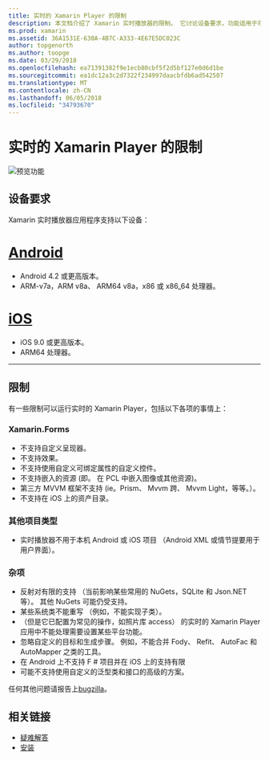 ```yaml
---
title: 实时的 Xamarin Player 的限制
description: 本文档介绍了 Xamarin 实时播放器的限制。 它讨论设备要求，功能适用于项目类型和其他杂项主题。
ms.prod: xamarin
ms.assetid: 36A1531E-630A-4B7C-A333-4E67E5DC023C
author: topgenorth
ms.author: toopge
ms.date: 03/29/2018
ms.openlocfilehash: ea71391382f9e1ecb80cbf5f2d5bf127e0d6d1be
ms.sourcegitcommit: ea1dc12a3c2d7322f234997daacbfdb6ad542507
ms.translationtype: MT
ms.contentlocale: zh-CN
ms.lasthandoff: 06/05/2018
ms.locfileid: "34793670"
---
```

# <a name="limitations-of-xamarin-live-player"></a>实时的 Xamarin Player 的限制

![预览功能](~/media/shared/preview.png)

## <a name="device-requirements"></a>设备要求
Xamarin 实时播放器应用程序支持以下设备：

# <a name="androidtabandroid"></a>[Android](#tab/android)

- Android 4.2 或更高版本。
- ARM-v7a，ARM v8a、 ARM64 v8a，x86 或 x86_64 处理器。

# <a name="iostabios"></a>[iOS](#tab/ios)

- iOS 9.0 或更高版本。
- ARM64 处理器。

-----

## <a name="limitations"></a>限制

有一些限制可以运行实时的 Xamarin Player，包括以下各项的事情上：

### <a name="xamarinforms"></a>Xamarin.Forms

- 不支持自定义呈现器。
- 不支持效果。
- 不支持使用自定义可绑定属性的自定义控件。
- 不支持嵌入的资源 (即。 在 PCL 中嵌入图像或其他资源)。
- 第三方 MVVM 框架不支持 (ie。Prism、 Mvvm 跨、 Mvvm Light，等等。）。
- 不支持在 iOS 上的资产目录。

### <a name="other-project-types"></a>其他项目类型

- 实时播放器不用于本机 Android 或 iOS 项目 （Android XML 或情节提要用于用户界面）。

### <a name="misc"></a>杂项

- 反射对有限的支持 （当前影响某些常用的 NuGets，SQLite 和 Json.NET 等）。 其他 NuGets 可能仍受支持。
- 某些系统类不能重写 （例如，不能实现子类）。
- （但是它已配置为常见的操作，如照片库 access） 的实时的 Xamarin Player 应用中不能处理需要设置某些平台功能。
- 忽略自定义的目标和生成步骤。 例如，不能合并 Fody、 Refit、 AutoFac 和 AutoMapper 之类的工具。
- 在 Android 上不支持 F # 项目并在 iOS 上的支持有限
- 可能不支持使用自定义的泛型类和接口的高级的方案。

任何其他问题请报告上[bugzilla](https://aka.ms/live-player-report-issue)。

## <a name="related-links"></a>相关链接

- [疑难解答](~/tools/live-player/troubleshooting.md)
- [安装](~/tools/live-player/install.md)
